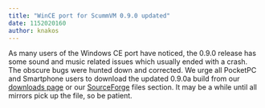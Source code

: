 ```yaml
---
title: "WinCE port for ScummVM 0.9.0 updated"
date: 1152020160
author: knakos
---
```


As many users of the Windows CE port have noticed, the 0.9.0 release has some sound and music related issues which usually ended with a crash. The obscure bugs were hunted down and corrected. We urge all PocketPC and Smartphone users to download the updated 0.9.0a build from our [downloads page](/downloads/) or our [SourceForge](/frs/scummvm/0.9.0/) files section. It may be a while until all mirrors pick up the file, so be patient.
